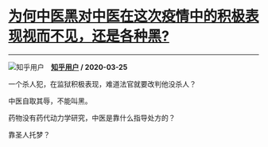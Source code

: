 # [为何中医黑对中医在这次疫情中的积极表现视而不见，还是各种黑?](https://www.zhihu.com/answer/1104609203)

-----------------------------------------------------------------------------

![知乎用户](https://pic1.zhimg.com/da8e974dc.jpg?source=1940ef5c "知乎用户")&emsp;**[知乎用户](https://www.zhihu.com/people/) / 2020-03-25**

一个杀人犯，在监狱积极表现，难道法官就要改判他没杀人？

中医自取其辱，不能叫黑。

药物没有药代动力学研究，中医是靠什么指导处方的？

靠圣人托梦？



